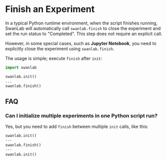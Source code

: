 # Finish an Experiment

In a typical Python runtime environment, when the script finishes running, SwanLab will automatically call `swanlab.finish` to close the experiment and set the run status to "Completed". This step does not require an explicit call.

However, in some special cases, such as **Jupyter Notebook**, you need to explicitly close the experiment using `swanlab.finish`.

The usage is simple; execute `finish` after `init`:

```python (5)
import swanlab

swanlab.init()
...
swanlab.finish()
```

## FAQ

### Can I initialize multiple experiments in one Python script run?

Yes, but you need to add `finish` between multiple `init` calls, like this:

```python
swanlab.init()
···
swanlab.finish()
···
swanlab.init()
```